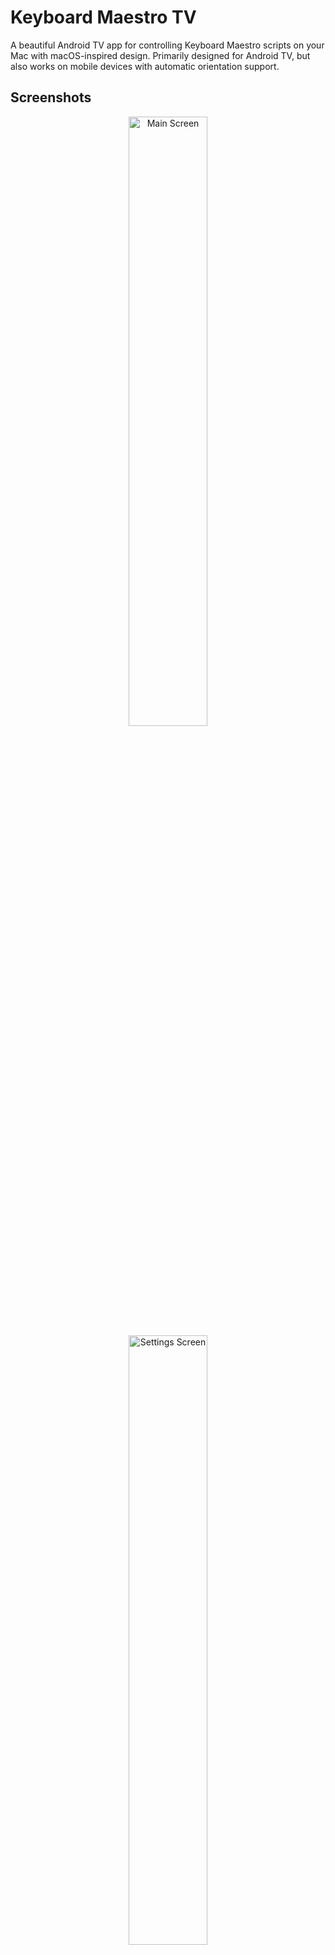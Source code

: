 # Keyboard Maestro TV

A beautiful Android TV app for controlling Keyboard Maestro scripts on your Mac with macOS-inspired design. Primarily designed for Android TV, but also works on mobile devices with automatic orientation support.

## Screenshots

<div align="center">
  <img src="https://i.imgur.com/vsbRlBJ.png" width="50%" alt="Main Screen" />
  <img src="https://i.imgur.com/Fw6OocR.png" width="50%" alt="Settings Screen" />
</div>

*Main screen showing the script grid with shortcut buttons | Settings screen for configuring Mac connection*

## Features

- **macOS Design**: Clean interface with macOS colors and typography
- **TV-First Design**: Optimized for Android TV with D-pad navigation
- **TV Navigation**: Full D-pad support with focus animations
- **Remote Control**: Execute Keyboard Maestro scripts from your TV
- **Grid Layout**: Configurable columns for script organization
- **Mobile Compatible**: Also works on phones and tablets (not the primary use case)

## Setup

### On your Mac:
1. Install and run **Keyboard Maestro**
2. Enable **Web Server** in Preferences → Web Server
3. Note the port (default: 4490)
4. Allow remote access

### Script Configuration:
For scripts to appear in the app, they must have the **"Public Web" trigger** enabled:
1. Open the script in Keyboard Maestro
2. Add a new trigger: **"Public Web"**
3. The script will now be accessible via the web interface
4. Scripts without this trigger will not appear in the app

### On Android TV:

**Option 1: Download Pre-built APK (Recommended)**
- Download the latest APK from [Releases](https://github.com/saihgupr/KeyboardMaestroTV/releases)
- Install via ADB: `adb install KeyboardMaestroTV-v1.0.0.apk`

**Option 2: Build from Source**
```bash
git clone https://github.com/saihgupr/KeyboardMaestroTV
cd KeyboardMaestroTV
./gradlew assembleDebug
adb install app/build/outputs/apk/debug/app-debug.apk
```

## Usage

1. Launch the app on your Android TV
2. Configure your Mac's IP address and port in Settings
3. Test the connection
4. Browse and execute scripts with your TV remote

*Note: The app also works on mobile devices and tablets, but it's primarily designed for Android TV.*

## Configuration

- **IP Address**: Your Mac's local network address
- **Port**: Keyboard Maestro web server port (default: 1234)
- **Grid Columns**: Number of columns in script grid (2-6)
- **Timeout**: Connection timeout in milliseconds

## Mobile Support

While primarily designed for Android TV, the app also works on mobile devices and tablets. The interface automatically adapts to portrait and landscape orientations, and you can use touch controls instead of a TV remote. The app maintains the same macOS-inspired design and functionality across all devices.

<img src="https://i.imgur.com/jiYBInQ.png" width="15%" align="right" alt="Mobile Portrait View" />

**Mobile Features:**
- **Touch Navigation**: Tap to select and execute scripts
- **Auto Orientation**: Seamlessly switches between portrait and landscape
- **Responsive Layout**: Adapts grid columns based on screen size
- **Same Functionality**: All TV features work on mobile devices

## License

MIT License
